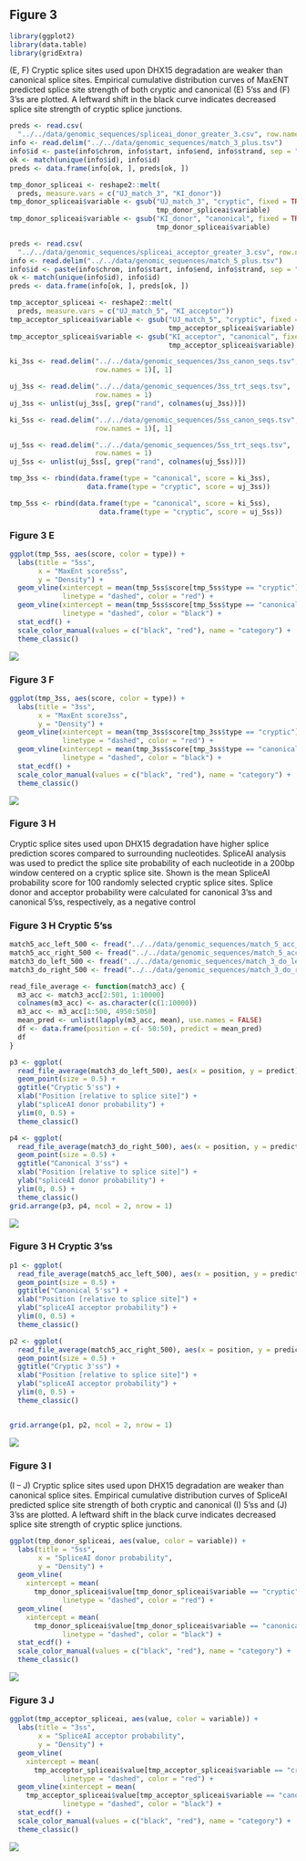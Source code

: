 ## Figure 3

``` r
library(ggplot2)
library(data.table)
library(gridExtra)
```

(E, F) Cryptic splice sites used upon DHX15 degradation are weaker than
canonical splice sites. Empirical cumulative distribution curves of
MaxENT predicted splice site strength of both cryptic and canonical (E)
5’ss and (F) 3’ss are plotted. A leftward shift in the black curve
indicates decreased splice site strength of cryptic splice junctions.

``` r
preds <- read.csv(
  "../../data/genomic_sequences/spliceai_donor_greater_3.csv", row.names = 1)
info <- read.delim("../../data/genomic_sequences/match_3_plus.tsv")
info$id <- paste(info$chrom, info$start, info$end, info$strand, sep = "|")
ok <- match(unique(info$id), info$id)
preds <- data.frame(info[ok, ], preds[ok, ])

tmp_donor_spliceai <- reshape2::melt(
  preds, measure.vars = c("UJ_match_3", "KI_donor"))
tmp_donor_spliceai$variable <- gsub("UJ_match_3", "cryptic", fixed = TRUE,
                                    tmp_donor_spliceai$variable)
tmp_donor_spliceai$variable <- gsub("KI_donor", "canonical", fixed = TRUE,
                                    tmp_donor_spliceai$variable)

preds <- read.csv(
  "../../data/genomic_sequences/spliceai_acceptor_greater_3.csv", row.names = 1)
info <- read.delim("../../data/genomic_sequences/match_5_plus.tsv")
info$id <- paste(info$chrom, info$start, info$end, info$strand, sep = "|")
ok <- match(unique(info$id), info$id)
preds <- data.frame(info[ok, ], preds[ok, ])

tmp_acceptor_spliceai <- reshape2::melt(
  preds, measure.vars = c("UJ_match_5", "KI_acceptor"))
tmp_acceptor_spliceai$variable <- gsub("UJ_match_5", "cryptic", fixed = TRUE,
                                       tmp_acceptor_spliceai$variable)
tmp_acceptor_spliceai$variable <- gsub("KI_acceptor", "canonical", fixed = TRUE,
                                       tmp_acceptor_spliceai$variable)

ki_3ss <- read.delim("../../data/genomic_sequences/3ss_canon_seqs.tsv",
                     row.names = 1)[, 1]

uj_3ss <- read.delim("../../data/genomic_sequences/3ss_trt_seqs.tsv",
                     row.names = 1)
uj_3ss <- unlist(uj_3ss[, grep("rand", colnames(uj_3ss))])

ki_5ss <- read.delim("../../data/genomic_sequences/5ss_canon_seqs.tsv",
                     row.names = 1)[, 1]

uj_5ss <- read.delim("../../data/genomic_sequences/5ss_trt_seqs.tsv",
                     row.names = 1)
uj_5ss <- unlist(uj_5ss[, grep("rand", colnames(uj_5ss))])

tmp_3ss <- rbind(data.frame(type = "canonical", score = ki_3ss),
                   data.frame(type = "cryptic", score = uj_3ss))

tmp_5ss <- rbind(data.frame(type = "canonical", score = ki_5ss),
                      data.frame(type = "cryptic", score = uj_5ss))
```

### Figure 3 E

``` r
ggplot(tmp_5ss, aes(score, color = type)) +
  labs(title = "5ss",
       x = "MaxEnt score5ss",
       y = "Density") +
  geom_vline(xintercept = mean(tmp_5ss$score[tmp_5ss$type == "cryptic"]),
             linetype = "dashed", color = "red") +
  geom_vline(xintercept = mean(tmp_5ss$score[tmp_5ss$type == "canonical"]),
             linetype = "dashed", color = "black") +
  stat_ecdf() +
  scale_color_manual(values = c("black", "red"), name = "category") +
  theme_classic()
```

![](figure3_files/figure-markdown_github/3_E-1.png)

### Figure 3 F

``` r
ggplot(tmp_3ss, aes(score, color = type)) +
  labs(title = "3ss",
       x = "MaxEnt score3ss",
       y = "Density") +
  geom_vline(xintercept = mean(tmp_3ss$score[tmp_3ss$type == "cryptic"]),
             linetype = "dashed", color = "red") +
  geom_vline(xintercept = mean(tmp_3ss$score[tmp_3ss$type == "canonical"]),
             linetype = "dashed", color = "black") +
  stat_ecdf() +
  scale_color_manual(values = c("black", "red"), name = "category") +
  theme_classic()
```

![](figure3_files/figure-markdown_github/3_F-1.png)

### Figure 3 H

Cryptic splice sites used upon DHX15 degradation have higher splice
prediction scores compared to surrounding nucleotides. SpliceAI analysis
was used to predict the splice site probability of each nucleotide in a
200bp window centered on a cryptic splice site. Shown is the mean
SpliceAI probability score for 100 randomly selected cryptic splice
sites. Splice donor and acceptor probability were calculated for
canonical 3’ss and canonical 5’ss, respectively, as a negative control

### Figure 3 H Cryptic 5’ss

``` r
match5_acc_left_500 <- fread("../../data/genomic_sequences/match_5_acc_left_500")
match5_acc_right_500 <- fread("../../data/genomic_sequences/match_5_acc_righ_500")
match3_do_left_500 <- fread("../../data/genomic_sequences/match_3_do_left_500")
match3_do_right_500 <- fread("../../data/genomic_sequences/match_3_do_righ_500")

read_file_average <- function(match3_acc) {
  m3_acc <- match3_acc[2:501, 1:10000]
  colnames(m3_acc) <- as.character(c(1:10000))
  m3_acc <- m3_acc[1:500, 4950:5050]
  mean_pred <- unlist(lapply(m3_acc, mean), use.names = FALSE)
  df <- data.frame(position = c(- 50:50), predict = mean_pred)
  df
}
```

``` r
p3 <- ggplot(
  read_file_average(match3_do_left_500), aes(x = position, y = predict)) +
  geom_point(size = 0.5) +
  ggtitle("Cryptic 5'ss") +
  xlab("Position [relative to splice site]") +
  ylab("spliceAI donor probability") +
  ylim(0, 0.5) +
  theme_classic()

p4 <- ggplot(
  read_file_average(match3_do_right_500), aes(x = position, y = predict)) +
  geom_point(size = 0.5) +
  ggtitle("Canonical 3'ss") +
  xlab("Position [relative to splice site]") +
  ylab("spliceAI donor probability") +
  ylim(0, 0.5) +
  theme_classic()
grid.arrange(p3, p4, ncol = 2, nrow = 1)
```

![](figure3_files/figure-markdown_github/3_H_Cryptic_5ss-1.png)

### Figure 3 H Cryptic 3’ss

``` r
p1 <- ggplot(
  read_file_average(match5_acc_left_500), aes(x = position, y = predict)) +
  geom_point(size = 0.5) +
  ggtitle("Canonical 5'ss") +
  xlab("Position [relative to splice site]") +
  ylab("spliceAI acceptor probability") +
  ylim(0, 0.5) +
  theme_classic()

p2 <- ggplot(
  read_file_average(match5_acc_right_500), aes(x = position, y = predict)) +
  geom_point(size = 0.5) +
  ggtitle("Cryptic 3'ss") +
  xlab("Position [relative to splice site]") +
  ylab("spliceAI acceptor probability") +
  ylim(0, 0.5) +
  theme_classic()


grid.arrange(p1, p2, ncol = 2, nrow = 1)
```

![](figure3_files/figure-markdown_github/3_H_Cryptic_3ss-1.png)

### Figure 3 I

(I – J) Cryptic splice sites used upon DHX15 degradation are weaker than
canonical splice sites. Empirical cumulative distribution curves of
SpliceAI predicted splice site strength of both cryptic and canonical
(I) 5’ss and (J) 3’ss are plotted. A leftward shift in the black curve
indicates decreased splice site strength of cryptic splice junctions.

``` r
ggplot(tmp_donor_spliceai, aes(value, color = variable)) +
  labs(title = "5ss",
       x = "SpliceAI donor probability",
       y = "Density") +
  geom_vline(
    xintercept = mean(
      tmp_donor_spliceai$value[tmp_donor_spliceai$variable == "cryptic"]),
             linetype = "dashed", color = "red") +
  geom_vline(
    xintercept = mean(
      tmp_donor_spliceai$value[tmp_donor_spliceai$variable == "canonical"]),
             linetype = "dashed", color = "black") +
  stat_ecdf() +
  scale_color_manual(values = c("black", "red"), name = "category") +
  theme_classic()
```

![](figure3_files/figure-markdown_github/3_I-1.png)

### Figure 3 J

``` r
ggplot(tmp_acceptor_spliceai, aes(value, color = variable)) +
  labs(title = "3ss",
       x = "SpliceAI acceptor probability",
       y = "Density") +
  geom_vline(
    xintercept = mean(
      tmp_acceptor_spliceai$value[tmp_acceptor_spliceai$variable == "cryptic"]),
             linetype = "dashed", color = "red") +
  geom_vline(xintercept = mean(
    tmp_acceptor_spliceai$value[tmp_acceptor_spliceai$variable == "canonical"]),
             linetype = "dashed", color = "black") +
  stat_ecdf() +
  scale_color_manual(values = c("black", "red"), name = "category") +
  theme_classic()
```

![](figure3_files/figure-markdown_github/3_J-1.png)
